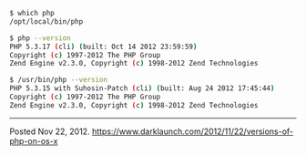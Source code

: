 ```bash
$ which php
/opt/local/bin/php

$ php --version
PHP 5.3.17 (cli) (built: Oct 14 2012 23:59:59)
Copyright (c) 1997-2012 The PHP Group
Zend Engine v2.3.0, Copyright (c) 1998-2012 Zend Technologies

$ /usr/bin/php --version
PHP 5.3.15 with Suhosin-Patch (cli) (built: Aug 24 2012 17:45:44)
Copyright (c) 1997-2012 The PHP Group
Zend Engine v2.3.0, Copyright (c) 1998-2012 Zend Technologies
```

---

Posted Nov 22, 2012.
https://www.darklaunch.com/2012/11/22/versions-of-php-on-os-x